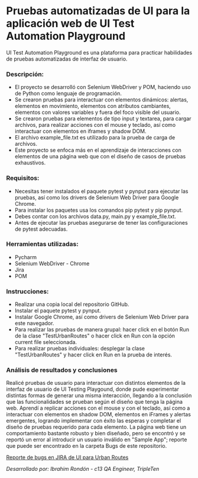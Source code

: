 # Pruebas automatizadas de UI para la aplicación web de UI Test Automation Playground

UI Test Automation Playground es una plataforma para practicar habilidades de pruebas automatizadas de interfaz de usuario.

### Descripción:

- El proyecto se desarrolló con Selenium WebDriver y POM, haciendo uso de Python como lenguaje de programación.
- Se crearon pruebas para interactuar con elementos dinámicos: alertas, elementos en movimiento, elementos con atributos cambiantes, elementos con valores variables y fuera del foco visible del usuario.
- Se crearon pruebas para elementos de tipo input y textarea, para cargar archivos, para realizar acciones con el mouse y teclado, así como interactuar con elementos en iframes y shadow DOM. 
- El archivo example_file.txt es utilizado para la prueba de carga de archivos.
- Este proyecto se enfoca más en el aprendizaje de interacciones con elementos de una página web que con el diseño de casos de pruebas exhaustivos. 

### Requisitos:
- Necesitas tener instalados el paquete pytest y pynput para ejecutar las pruebas, así como los drivers de Selenium Web Driver para Google Chrome.
- Para instalar los paquetes usa los comandos pip pytest y pip pynput.
- Debes contar con los archivos data.py, main.py y example_file.txt.
- Antes de ejecutar las pruebas asegurarse de tener las configuraciones de pytest adecuadas.

### Herramientas utilizadas:
- Pycharm
- Selenium WebDriver - Chrome
- Jira
- POM

### Instrucciones:

- Realizar una copia local del repositorio GitHub.
- Instalar el paquete pytest y pynput.
- Instalar Google Chrome, así como drivers de Selenium Web Driver para este navegador.
- Para realizar las pruebas de manera grupal: hacer click en el botón Run de la clase "TestUrbanRoutes" o hacer click en Run con la opción current file seleccionada.
- Para realizar pruebas individuales: desplegar la clase "TestUrbanRoutes" y hacer click en Run en la prueba de interés.

### Análisis de resultados y conclusiones

Realicé pruebas de usuario para interactuar con distintos elementos de la interfaz de usuario de UI Testing Playgound, donde pude experimentar distintas formas de generar una misma interacción, llegando a la conclusión que las funcionalidades se prueban según el diseño que tenga la página web. Aprendí a replicar acciones con el mouse y con el teclado, así como a interactuar con elementos en shadow DOM, elementos en iFrames y alertas emergentes, logrando implementar con éxito las esperas y completar el diseño de pruebas requerido para cada elemento. La página web tiene un comportamiento bastante robusto y bien diseñado, pero se encontró y se reportó un error al introducir un usuario inválido en "Sample App"; reporte que puede ser encontrado en la carpeta Bugs de este repositorio. 

[Reporte de bugs en JIRA de UI para Urban Routes](https://github.com/ibrarondon/Pruebas-automatizadas-para-UITestingPlayground/blob/e9a36951b95e2305976088c830284c6a43a06ba6/Bugs/UITEST%20bug%20report.pdf) 

*Desarrollado por: Ibrahim Rondón - c13 QA Engineer, TripleTen*

